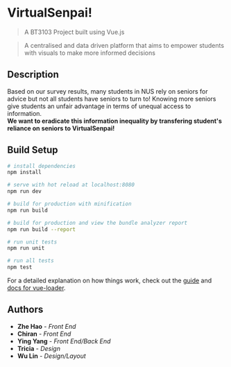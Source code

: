 # VirtualSenpai!
> A BT3103 Project built using Vue.js <br/>

> A centralised and data driven platform that aims to empower students with visuals to make more informed decisions

## Description
Based on our survey results, many students in NUS rely on seniors for advice but not all students have seniors to turn to! Knowing more seniors give students an unfair advantage in terms of unequal access to information. 
<br/>
**We want to eradicate this information inequality by transfering student's reliance on seniors to VirtualSenpai!**


## Build Setup

``` bash
# install dependencies
npm install

# serve with hot reload at localhost:8080
npm run dev

# build for production with minification
npm run build

# build for production and view the bundle analyzer report
npm run build --report

# run unit tests
npm run unit

# run all tests
npm test
```

For a detailed explanation on how things work, check out the [guide](http://vuejs-templates.github.io/webpack/) and [docs for vue-loader](http://vuejs.github.io/vue-loader).


## Authors

* **Zhe Hao** - *Front End*
* **Chiran** - *Front End*
* **Ying Yang** - *Front End/Back End*
* **Tricia** - *Design*
* **Wu Lin** - *Design/Layout*

